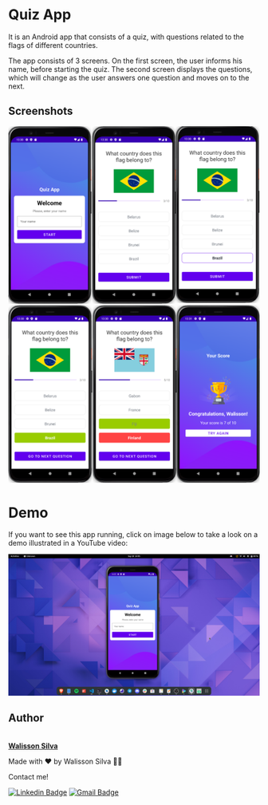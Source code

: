 # Quiz App

It is an Android app that consists of a quiz, with questions related to the flags of different countries.

The app consists of 3 screens. On the first screen, the user informs his name, before starting the quiz. The second screen displays the questions, which will change as the user answers one question and moves on to the next.

## Screenshots

![Screenshot 1](/screenshots/screenshot-1.png)
![Screenshot 2](/screenshots/screenshot-2.png)

# Demo

If you want to see this app running, click on image below to take a look on a demo illustrated in a YouTube video:

[![Screenshot Video](/screenshots/screenshot.png)](https://youtu.be/92zOdc_qVK4)

## Author

<a href="https://www.walissonsilva.com">
 <img style="border-radius: 50%;" src="https://avatars.githubusercontent.com/u/13500056?v=4" width="100px;" alt=""/>
 <br />
 <b>Walisson Silva</b></a>

Made with ❤️ by Walisson Silva 👋🏽

Contact me!

[![Linkedin Badge](https://img.shields.io/badge/LinkedIn-WalissonSilva-blue?style=flat-square&logo=Linkedin&logoColor=white&link=https://www.linkedin.com/in/walissonsilva/)](https://www.linkedin.com/in/walissonsilva/)
[![Gmail Badge](https://img.shields.io/badge/-walissonsilva10@gmail.com-c14438?style=flat-square&logo=Gmail&logoColor=white&link=mailto:walissonsilva10@gmail.com)](mailto:walissonsilva10@gmail.com)
